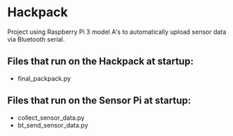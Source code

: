 # Hackpack
Project using Raspberry Pi 3 model A's to automatically upload sensor data via Bluetooth serial.

## Files that run on the Hackpack at startup:
- final_packpack.py

## Files that run on the Sensor Pi at startup:
- collect_sensor_data.py
- bt_send_sensor_data.py
